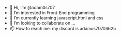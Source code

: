 - 👋 Hi, I’m @adam0s707
- 👀 I’m interested in Front-End programming
- 🌱 I’m currently learning javascript,html and css
- 💞️ I’m looking to collaborate on ...
- 📫 How to reach me: my discord is adamos707#6625

<!---
adam0s707/adam0s707 is a ✨ special ✨ repository because its `README.md` (this file) appears on your GitHub profile.
You can click the Preview link to take a look at your changes.
--->
